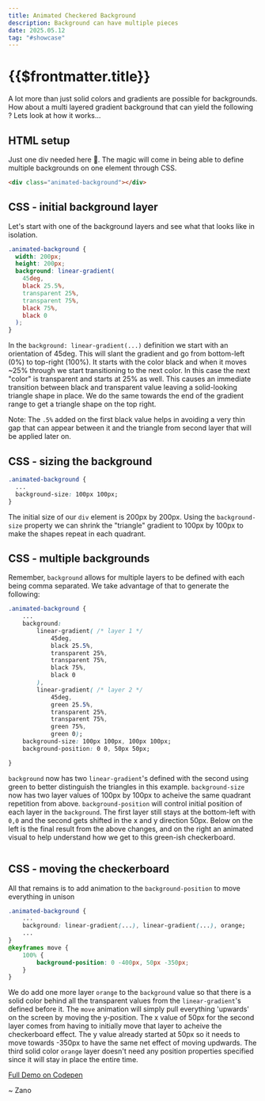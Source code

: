 ```yaml
---
title: Animated Checkered Background
description: Background can have multiple pieces
date: 2025.05.12
tag: "#showcase"
---
```


<style>
.layer-a, .layer-b, .layer-c{
  animation:none;
  border:0.1rem solid var(--vp-c-default-1);
}
.layer-a{
  background: linear-gradient(
      45deg,
      black 25.5%,
      transparent 25%,
      transparent 75%,
      black 75%,
      black 0
    );
}
.layer-b{
background: linear-gradient(
      45deg,
      black 25.5%,
      transparent 25%,
      transparent 75%,
      black 75%,
      black 0
    );
    background-size: 100px 100px;
}


.layer-c{
    background:
        linear-gradient(45deg, black 25.5%, transparent 25%, transparent 75%, black 75%, black 0),
        linear-gradient(45deg, green 25.5%, transparent 25%, transparent 75%, green 75%, green 0);
    background-repeat: repeat, repeat;
    background-position: 0 0, 50px 50px;
    background-size: 100px 100px, 100px 100px;
    animation: move-layer-c 10s linear infinite;
}

.layer-d{
    background:
        linear-gradient(45deg, black 25.5%, transparent 25%, transparent 75%, black 75%, black 0),
        linear-gradient(45deg, green 25.5%, transparent 25%, transparent 75%, green 75%, green 0);
    background-repeat: repeat, repeat;
    /* background-position: 0 0, 50px 50px; */
    /* background-size: 100px 100px, 100px 100px; */
    animation: move-layer-d 10s linear infinite;
}
@keyframes move-layer-c{
    0%{
     background-position: 0 0, 0 0;
    background-size: 100px 100px, 100px 100px;     
    }
     50% {
    background-position: 0 0, 50px 0;
    background-size: 100px 100px, 100px 100px;
  }
 100% {
    background-position: 0 0px, 50px 50px;
    background-size: 100px 100px, 100px 100px;
  }  
}

@keyframes move-layer-d{
    0%{
     background-position: 0 0, 0 0;
    background-size: 200px 200px, 200px 200px;     
    }
     50% {
    background-position: 0 0, 0 0;
    background-size: 100px 100px, 200px 200px;
  }
 100% {
    background-position: 0 0px, 50px 50px;
    background-size: 100px 100px, 100px 100px;
  }  
}

</style>

# {{$frontmatter.title}}

<Badge :text="$frontmatter.date" />
<Badge :text="$frontmatter.tag" />

A lot more than just solid colors and gradients are possible for backgrounds. How about a multi layered gradient background that can yield the following ? Lets look at how it works...

<AnimatedBackground />

## HTML setup

Just one div needed here 🤯. The magic will come in being able to define multiple backgrounds on one element through CSS.

```html
<div class="animated-background"></div>
```

## CSS - initial background layer

Let's start with one of the background layers and see what that looks like in isolation.

```css
.animated-background {
  width: 200px;
  height: 200px;
  background: linear-gradient(
    45deg,
    black 25.5%,
    transparent 25%,
    transparent 75%,
    black 75%,
    black 0
  );
}
```

In the `background: linear-gradient(...)` definition we start with an orientation of 45deg. This will slant the gradient and go from bottom-left (0%) to top-right (100%). It starts with the color black and when it moves ~25% through we start transitioning to the next color. In this case the next "color" is transparent and starts at 25% as well. This causes an immediate transition between black and transparent value leaving a solid-looking triangle shape in place. We do the same towards the end of the gradient range to get a triangle shape on the top right.

Note: The `.5%` added on the first black value helps in avoiding a very thin gap that can appear between it and the triangle from second layer that will be applied later on.

<div class="animated-background layer-a"></div>

## CSS - sizing the background

```css
.animated-background {
  ...
  background-size: 100px 100px;
}
```

The initial size of our `div` element is 200px by 200px. Using the `background-size` property we can shrink the "triangle" gradient to 100px by 100px to make the shapes repeat in each quadrant.

<div class="animated-background layer-b"></div>

## CSS - multiple backgrounds

Remember, `background` allows for multiple layers to be defined with each being comma separated. We take advantage of that to generate the following:

```css
.animated-background {
    ...
    background:
        linear-gradient( /* layer 1 */
            45deg,
            black 25.5%,
            transparent 25%,
            transparent 75%,
            black 75%,
            black 0
        ),
        linear-gradient( /* layer 2 */
            45deg,
            green 25.5%,
            transparent 25%,
            transparent 75%,
            green 75%,
            green 0);
    background-size: 100px 100px, 100px 100px;
    background-position: 0 0, 50px 50px;

}
```

`background` now has two `linear-gradient`'s defined with the second using green to better distinguish the triangles in this example. `background-size` now has two layer values of 100px by 100px to acheive the same quadrant repetition from above. `background-position` will control initial position of each layer in the `background`. The first layer still stays at the bottom-left with `0,0` and the second gets shifted in the x and y direction 50px. Below on the left is the final result from the above changes, and on the right an animated visual to help understand how we get to this green-ish checkerboard.

<div style="display:flex; gap:2rem">
    <div class="animated-background layer-c" style="animation:none"></div>
    <div class="animated-background layer-c"></div>
</div>

## CSS - moving the checkerboard

All that remains is to add animation to the `background-position` to move everything in unison

```css
.animated-background {
    ...
    background: linear-gradient(...), linear-gradient(...), orange;
    ...
}
@keyframes move {
    100% {
        background-position: 0 -400px, 50px -350px;
    }
}
```

We do add one more layer `orange` to the `background` value so that there is a solid color behind all the transparent values from the `linear-gradient`'s defined before it. The `move` animation will simply pull everything 'upwards' on the screen by moving the y-position. The x value of 50px for the second layer comes from having to initially move that layer to acheive the checkerboard effect. The y value already started at 50px so it needs to move towards -350px to have the same net effect of moving updwards. The third solid color `orange` layer doesn't need any position properties specified since it will stay in place the entire time.

<div class="animated-background"></div>

[Full Demo on Codepen](https://codepen.io/_zan0/pen/GYpoKB?editors=0100)

~ Zano
